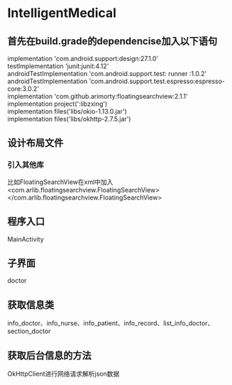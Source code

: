 # IntelligentMedical
## 首先在build.grade的dependencise加入以下语句
implementation 'com.android.support:design:27.1.0'  
testImplementation 'junit:junit:4.12'  
androidTestImplementation 'com.android.support.test: runner :1.0.2'  
androidTestImplementation 'com.android.support.test.espresso:espresso-core:3.0.2'  
implementation 'com.github.arimorty:floatingsearchview:2.1.1'  
implementation project(':libzxing')  
implementation files('libs/okio-1.13.0.jar')  
implementation files('libs/okhttp-2.7.5.jar')  
## 设计布局文件
### 引入其他库
比如FloatingSearchView在xml中加入
<com.arlib.floatingsearchview.FloatingSearchView></com.arlib.floatingsearchview.FloatingSearchView>
## 程序入口
MainActivity
## 子界面
doctor
## 获取信息类
info_doctor、info_nurse、info_patient、info_record、list_info_doctor、section_doctor
## 获取后台信息的方法
OkHttpClient进行网络请求解析json数据
